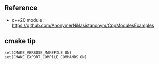## Reference
- c++20 module : https://github.com/AnonymerNiklasistanonym/CppModulesExamples

## cmake tip

    set(CMAKE_VERBOSE_MAKEFILE ON)
    set(CMAKE_EXPORT_COMPILE_COMMANDS ON)

